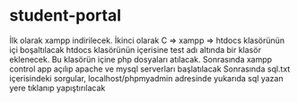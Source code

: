 # student-portal
İlk olarak xampp indirilecek.
İkinci olarak C => xampp => htdocs klasörünün içi boşaltılacak
htdocs klasörünün içerisine test adı altında bir klasör eklenecek.
Bu klasörün içine php dosyaları atılacak.
Sonrasında xampp control app açılıp apache ve mysql serverları başlatılacak
Sonrasında sql.txt içerisindeki sorgular, localhost/phpmyadmin adresinde yukarıda sql yazan yere tıklanıp yapıştırılacak
